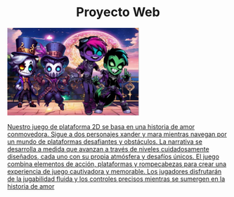 <h1 align="center">Proyecto Web</h1>
<p align="center">
  <a href="" rel="noopener">
    <p align="justify">
 <img width=300px height=200px src=Principalapp/static/img/1.png
</p>

Nuestro juego de plataforma 2D se basa en una historia de amor conmovedora. Sigue a dos personajes xander y mara mientras navegan por un mundo de plataformas desafiantes y obstáculos. La narrativa se desarrolla a medida que avanzan a través de niveles cuidadosamente diseñados, cada uno con su propia atmósfera y desafíos únicos.
El juego combina elementos de acción, plataformas y rompecabezas para crear una experiencia de juego cautivadora y memorable. Los jugadores disfrutarán de la jugabilidad fluida y los controles precisos mientras se sumergen en la historia de amor
 
